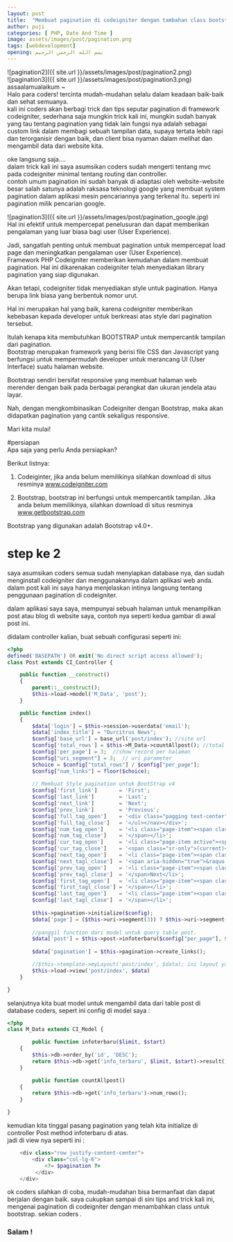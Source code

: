 ```yaml
---
layout: post
title:  "Membuat pagination di codeigniter dengan tambahan class bootstrap"
author: puji
categories: [ PHP, Date And Time ]
image: assets/images/post/pagination.png
tags: [webdevelopment]
opening: بسم الله الرحمن الرحيم
---  
```

![pagination2]({{ site.url }}/assets/images/post/pagination2.png)  
![pagination3]({{ site.url }}/assets/images/post/pagination3.png)  
assaalamualaikum ~  
Halo para coders! tercinta mudah-mudahan selalu dalam keadaan baik-baik dan sehat semuanya.  
kali ini coders akan berbagi trick dan tips seputar pagination di framework codeigniter, sederhana saja mungkin trick kali ini, mungkin sudah banyak yang tau tentang pagination yang tidak lain fungsi nya adalah sebagai custom link dalam membagi sebuah tampilan data, supaya tertata lebih rapi dan terorganisir dengan baik, dan client bisa nyaman dalam melihat dan mengambil data dari website kita.  

oke langsung saja....  
dalam trick kali ini saya asumsikan coders sudah mengerti tentang mvc pada codeigniter minimal tentang routing dan controller.  
contoh umum pagination ini sudah banyak di adaptasi oleh website-website besar salah satunya adalah raksasa teknologi google yang membuat system pagination dalam aplikasi mesin pencariannya yang terkenal itu. seperti ini pagination milik pencarian google.  

![pagination3]({{ site.url }}/assets/images/post/pagination_google.jpg)  
Hal ini efektif untuk mempercepat penelusuran dan dapat memberikan pengalaman yang luar biasa bagi user (User Experience).

Jadi, sangatlah penting untuk membuat pagination untuk mempercepat load page dan meningkatkan pengalaman user (User Experience).  
Framework PHP Codeigniter memberikan kemudahan dalam membuat pagination. Hal ini dikarenakan codeigniter telah menyediakan library pagination yang siap digunakan.

Akan tetapi, codeigniter tidak menyediakan style untuk pagination. Hanya berupa link biasa yang berbentuk nomor urut.

Hal ini merupakan hal yang baik, karena codeigniter memberikan kebebasan kepada developer untuk berkreasi atas style dari pagination tersebut.

Itulah kenapa kita membutuhkan BOOTSTRAP untuk mempercantik tampilan dari pagination.  
Bootstrap merupakan framework yang berisi file CSS dan Javascript yang berfungsi untuk mempermudah developer untuk merancang UI (User Interface) suatu halaman website.

Bootstrap sendiri bersifat responsive yang membuat halaman web merender dengan baik pada berbagai perangkat dan ukuran jendela atau layar.

Nah, dengan mengkombinasikan Codeigniter dengan Bootstrap, maka akan didapatkan pagination yang cantik sekaligus responsive.

Mari kita mulai!  

#persiapan  
Apa saja yang perlu Anda persiapkan?

Berikut listnya:

1. Codeiginter, jika anda belum memilikinya silahkan download di situs resminya www.codeigniter.com

2. Bootstrap, bootstrap ini berfungsi untuk mempercantik tampilan. Jika anda belum memilikinya, silahkan download di situs resminya www.getbootstrap.com

Bootstrap yang digunakan adalah Bootstrap v4.0+.  
# step ke 2  
saya asumsikan coders semua sudah menyiapkan database nya, dan sudah menginstall codeigniter dan menggunakannya dalam aplikasi web anda.  
dalam post kali ini saya hanya menjelaskan intinya langsung tentang penggunaan pagination di codeigniter.  

dalam aplikasi saya saya, mempunyai sebuah halaman untuk menampilkan post atau blog di website saya, contoh nya seperti kedua gambar di awal post ini.  

didalam controller kalian, buat sebuah configurasi seperti ini:  
```php
<?php
defined('BASEPATH') OR exit('No direct script access allowed');
class Post extends CI_Controller {

    public function __construct()
    {
        parent::__construct();
        $this->load->model('M_Data', 'post');
    }

    public function index()
    {
        $data['login'] = $this->session->userdata('email');
        $data['index_title'] = "Ourcitrus News";
        $config['base_url'] = base_url('post/index'); //site url
        $config['total_rows'] = $this->M_Data->countAllpost(); //total row
        $config['per_page'] = 3;  //show record per halaman
        $config["uri_segment"] = 3;  // uri parameter
        $choice = $config["total_rows"] / $config["per_page"];
        $config["num_links"] = floor($choice);
   
        // Membuat Style pagination untuk BootStrap v4
        $config['first_link']       = 'First';
        $config['last_link']        = 'Last';
        $config['next_link']        = 'Next';
        $config['prev_link']        = 'Previous';
        $config['full_tag_open']    = '<div class="pagging text-center"><nav><ul class="pagination justify-content-center">';
        $config['full_tag_close']   = '</ul></nav></div>';
        $config['num_tag_open']     = '<li class="page-item"><span class="page-link">';
        $config['num_tag_close']    = '</span></li>';
        $config['cur_tag_open']     = '<li class="page-item active"><span class="page-link">';
        $config['cur_tag_close']    = '<span class="sr-only">(current)</span></span></li>';
        $config['next_tag_open']    = '<li class="page-item"><span class="page-link">';
        $config['next_tagl_close']  = '<span aria-hidden="true">&raquo;</span></span></li>';
        $config['prev_tag_open']    = '<li class="page-item"><span class="page-link">';
        $config['prev_tagl_close']  = '</span>Next</li>';
        $config['first_tag_open']   = '<li class="page-item"><span class="page-link">';
        $config['first_tagl_close'] = '</span></li>';
        $config['last_tag_open']    = '<li class="page-item"><span class="page-link">';
        $config['last_tagl_close']  = '</span></li>';
 
        $this->pagination->initialize($config);
        $data['page'] = ($this->uri->segment(3)) ? $this->uri->segment(3) : 0;
 
        //panggil function dari model untuk query table post. 
        $data['post'] = $this->post->infoterbaru($config["per_page"], $data['page']);           
 
        $data['pagination'] = $this->pagination->create_links();

		//$this->template->myLayout('post/index', $data); ini layout yang saya buat dari tambahan fungsi di libraries codeigniter, jika dalam standar codeigniter maka harusnya seperti ini  
		$this->load->view('post/index', $data)
    }

}
```

selanjutnya kita buat model untuk mengambil data dari table post di database coders, sepert ini config di model saya :  

```php
<?php
class M_Data extends CI_Model {

	    public function infoterbaru($limit, $start)
    {
        $this->db->order_by('id', 'DESC');
        return $this->db->get('info_terbaru', $limit, $start)->result();
    }

        public function countAllpost()
    {
        return $this->db->get('info_terbaru')->num_rows();
    }

}
```
  
kemudian kita tinggal pasang pagination yang telah kita initialize di controller Post method infoterbaru di atas.  
jadi di view nya seperti ini :  

```php
    <div class="row justify-content-center">
    	<div class="col-lg-6">
            <?= $pagination ?>
         </div>
    </div>

```
  
ok coders silahkan di coba, mudah-mudahan bisa bermanfaat dan dapat berjalan dengan baik. saya cukupkan sampai di sini tips and trick kali ini, mengenai pagination di codeigniter dengan menambahkan class untuk bootstrap. 
sekian coders . 
<h3>Salam !</h3>


